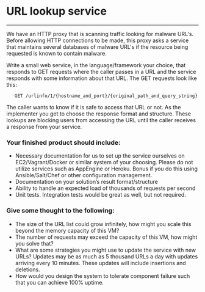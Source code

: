 # URL lookup service
-------------------------------

We have an HTTP proxy that is scanning traffic looking for malware URL's. Before allowing HTTP connections to be made, this proxy asks a service that maintains several databases of malware URL's if the resource being requested is known to contain malware.

Write a small web service, in the language/framework your choice, that responds to GET requests where the caller passes in a URL and the service responds with some information about that URL. The GET requests look like this:

       GET /urlinfo/1/{hostname_and_port}/{original_path_and_query_string}

The caller wants to know if it is safe to access that URL or not. As the implementer you get to choose the response format and structure. These lookups are blocking users from accessing the URL until the caller receives a response from your service.

### Your finished product should include:

* Necessary documentation for us to set up the service ourselves on EC2/Vagrant/Docker or similar system of your choosing. Please do not utilize services such as AppEngine or Heroku. Bonus if you do this using Ansible/Salt/Chef or other configuration management.
* Documentation on your solution’s result format/structure
* Ability to handle an expected load of thousands of requests per second
* Unit tests. Integration tests would be great as well, but not required.

### Give some thought to the following:

* The size of the URL list could grow infinitely, how might you scale this beyond the memory capacity of this VM?
* The number of requests may exceed the capacity of this VM, how might you solve that?
* What are some strategies you might use to update the service with new URLs? Updates may be as much as 5 thousand URLs a day with updates arriving every 10 minutes. These updates will include insertions and deletions.
* How would you design the system to tolerate component failure such that you can achieve 100% uptime.
